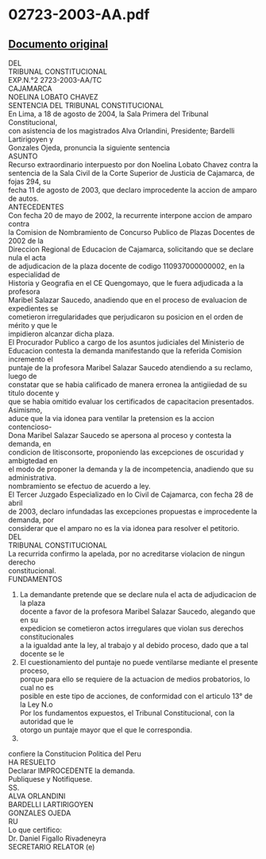 
02723-2003-AA.pdf
=================
  
[Documento original](https://tc.gob.pe/jurisprudencia/2004/02723-2003-AA.pdf)  
---  
DEL  
TRIBUNAL CONSTITUCIONAL  
EXP.N.°2 2723-2003-AA/TC  
CAJAMARCA  
NOELINA LOBATO CHAVEZ  
SENTENCIA DEL TRIBUNAL CONSTITUCIONAL  
En Lima, a 18 de agosto de 2004, la Sala Primera del Tribunal Constitucional,  
con asistencia de los magistrados Alva Orlandini, Presidente; Bardelli Lartirigoyen y  
Gonzales Ojeda, pronuncia la siguiente sentencia  
ASUNTO  
Recurso extraordinario interpuesto por don Noelina Lobato Chavez contra la  
sentencia de la Sala Civil de la Corte Superior de Justicia de Cajamarca, de fojas 294, su  
fecha 11 de agosto de 2003, que declaro improcedente la accion de amparo de autos.  
ANTECEDENTES  
Con fecha 20 de mayo de 2002, la recurrente interpone accion de amparo contra  
la Comision de Nombramiento de Concurso Publico de Plazas Docentes de 2002 de la  
Direccion Regional de Educacion de Cajamarca, solicitando que se declare nula el acta  
de adjudicacion de la plaza docente de codigo 110937000000002, en la especialidad de  
Historia y Geografia en el CE Quengomayo, que le fuera adjudicada a la profesora  
Maribel Salazar Saucedo, anadiendo que en el proceso de evaluacion de expedientes se  
cometieron irregularidades que perjudicaron su posicion en el orden de mérito y que le  
impidieron alcanzar dicha plaza.  
El Procurador Publico a cargo de los asuntos judiciales del Ministerio de  
Educacion contesta la demanda manifestando que la referida Comision incremento el  
puntaje de la profesora Maribel Salazar Saucedo atendiendo a su reclamo, luego de  
constatar que se habia calificado de manera erronea la antigiiedad de su titulo docente y  
que se habia omitido evaluar los certificados de capacitacion presentados. Asimismo,  
aduce que la via idonea para ventilar la pretension es la accion contencioso-  
Dona Maribel Salazar Saucedo se apersona al proceso y contesta la demanda, en  
condicion de litisconsorte, proponiendo las excepciones de oscuridad y ambigtedad en  
el modo de proponer la demanda y la de incompetencia, anadiendo que su  
administrativa.  
nombramiento se efectuo de acuerdo a ley.  
El Tercer Juzgado Especializado en lo Civil de Cajamarca, con fecha 28 de abril  
de 2003, declaro infundadas las excepciones propuestas e improcedente la demanda, por  
considerar que el amparo no es la via idonea para resolver el petitorio.  
DEL  
TRIBUNAL CONSTITUCIONAL  
La recurrida confirmo la apelada, por no acreditarse violacion de ningun derecho  
constitucional.  
FUNDAMENTOS  
1. La demandante pretende que se declare nula el acta de adjudicacion de la plaza  
docente a favor de la profesora Maribel Salazar Saucedo, alegando que en su  
expedicion se cometieron actos irregulares que violan sus derechos constitucionales  
a la igualdad ante la ley, al trabajo y al debido proceso, dado que a tal docente se le  
2. El cuestionamiento del puntaje no puede ventilarse mediante el presente proceso,  
porque para ello se requiere de la actuacion de medios probatorios, lo cual no es  
posible en este tipo de acciones, de conformidad con el articulo 13° de la Ley N.o  
Por los fundamentos expuestos, el Tribunal Constitucional, con la autoridad que le  
otorgo un puntaje mayor que el que le correspondia.  
25398.  
confiere la Constitucion Politica del Peru  
HA RESUELTO  
Declarar IMPROCEDENTE la demanda.  
Publiquese y Notifiquese.  
SS.  
ALVA ORLANDINI  
BARDELLI LARTIRIGOYEN  
GONZALES OJEDA  
RU  
Lo que certifico:  
Dr. Daniel Figallo Rivadeneyra  
SECRETARIO RELATOR (e)